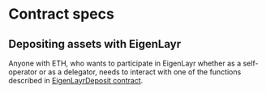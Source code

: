 # Contract specs

## Depositing assets with EigenLayr
Anyone with ETH, who wants to participate in EigenLayr whether as a self-operator or as a delegator, needs to interact with one of the functions described in [EigenLayrDeposit contract](./EigenLayrDeposit.sol).
